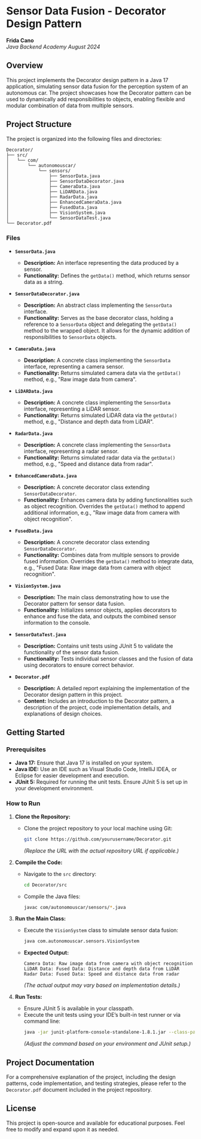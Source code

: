 # **Sensor Data Fusion - Decorator Design Pattern**
**Frida Cano**  
*Java Backend Academy August 2024*

## **Overview**

This project implements the Decorator design pattern in a Java 17 application, simulating sensor data fusion for the perception system of an autonomous car. The project showcases how the Decorator pattern can be used to dynamically add responsibilities to objects, enabling flexible and modular combination of data from multiple sensors.

## **Project Structure**

The project is organized into the following files and directories:

```plaintext
Decorator/
├── src/
│   └── com/
│       └── autonomouscar/
│           └── sensors/
│               ├── SensorData.java
│               ├── SensorDataDecorator.java
│               ├── CameraData.java
│               ├── LiDARData.java
│               ├── RadarData.java
│               ├── EnhancedCameraData.java
│               ├── FusedData.java
│               ├── VisionSystem.java
│               └── SensorDataTest.java
└── Decorator.pdf
```

### **Files**

- **`SensorData.java`**
  - **Description:** An interface representing the data produced by a sensor.
  - **Functionality:** Defines the `getData()` method, which returns sensor data as a string.

- **`SensorDataDecorator.java`**
  - **Description:** An abstract class implementing the `SensorData` interface.
  - **Functionality:** Serves as the base decorator class, holding a reference to a `SensorData` object and delegating the `getData()` method to the wrapped object. It allows for the dynamic addition of responsibilities to `SensorData` objects.

- **`CameraData.java`**
  - **Description:** A concrete class implementing the `SensorData` interface, representing a camera sensor.
  - **Functionality:** Returns simulated camera data via the `getData()` method, e.g., "Raw image data from camera".

- **`LiDARData.java`**
  - **Description:** A concrete class implementing the `SensorData` interface, representing a LiDAR sensor.
  - **Functionality:** Returns simulated LiDAR data via the `getData()` method, e.g., "Distance and depth data from LiDAR".

- **`RadarData.java`**
  - **Description:** A concrete class implementing the `SensorData` interface, representing a radar sensor.
  - **Functionality:** Returns simulated radar data via the `getData()` method, e.g., "Speed and distance data from radar".

- **`EnhancedCameraData.java`**
  - **Description:** A concrete decorator class extending `SensorDataDecorator`.
  - **Functionality:** Enhances camera data by adding functionalities such as object recognition. Overrides the `getData()` method to append additional information, e.g., "Raw image data from camera with object recognition".

- **`FusedData.java`**
  - **Description:** A concrete decorator class extending `SensorDataDecorator`.
  - **Functionality:** Combines data from multiple sensors to provide fused information. Overrides the `getData()` method to integrate data, e.g., "Fused Data: Raw image data from camera with object recognition".

- **`VisionSystem.java`**
  - **Description:** The main class demonstrating how to use the Decorator pattern for sensor data fusion.
  - **Functionality:** Initializes sensor objects, applies decorators to enhance and fuse the data, and outputs the combined sensor information to the console.

- **`SensorDataTest.java`**
  - **Description:** Contains unit tests using JUnit 5 to validate the functionality of the sensor data fusion.
  - **Functionality:** Tests individual sensor classes and the fusion of data using decorators to ensure correct behavior.

- **`Decorator.pdf`**
  - **Description:** A detailed report explaining the implementation of the Decorator design pattern in this project.
  - **Content:** Includes an introduction to the Decorator pattern, a description of the project, code implementation details, and explanations of design choices.

## **Getting Started**

### **Prerequisites**
- **Java 17:** Ensure that Java 17 is installed on your system.
- **Java IDE:** Use an IDE such as Visual Studio Code, IntelliJ IDEA, or Eclipse for easier development and execution.
- **JUnit 5:** Required for running the unit tests. Ensure JUnit 5 is set up in your development environment.

### **How to Run**

1. **Clone the Repository:**
   - Clone the project repository to your local machine using Git:
     ```bash
     git clone https://github.com/yourusername/Decorator.git
     ```
     *(Replace the URL with the actual repository URL if applicable.)*

2. **Compile the Code:**
   - Navigate to the `src` directory:
     ```bash
     cd Decorator/src
     ```
   - Compile the Java files:
     ```bash
     javac com/autonomouscar/sensors/*.java
     ```

3. **Run the Main Class:**
   - Execute the `VisionSystem` class to simulate sensor data fusion:
     ```bash
     java com.autonomouscar.sensors.VisionSystem
     ```
   - **Expected Output:**
     ```
     Camera Data: Raw image data from camera with object recognition
     LiDAR Data: Fused Data: Distance and depth data from LiDAR
     Radar Data: Fused Data: Speed and distance data from radar
     ```
     *(The actual output may vary based on implementation details.)*

4. **Run Tests:**
   - Ensure JUnit 5 is available in your classpath.
   - Execute the unit tests using your IDE’s built-in test runner or via command line:
     ```bash
     java -jar junit-platform-console-standalone-1.8.1.jar --class-path . --scan-class-path
     ```
     *(Adjust the command based on your environment and JUnit setup.)*

## **Project Documentation**

For a comprehensive explanation of the project, including the design patterns, code implementation, and testing strategies, please refer to the `Decorator.pdf` document included in the project repository.

## **License**

This project is open-source and available for educational purposes. Feel free to modify and expand upon it as needed.
